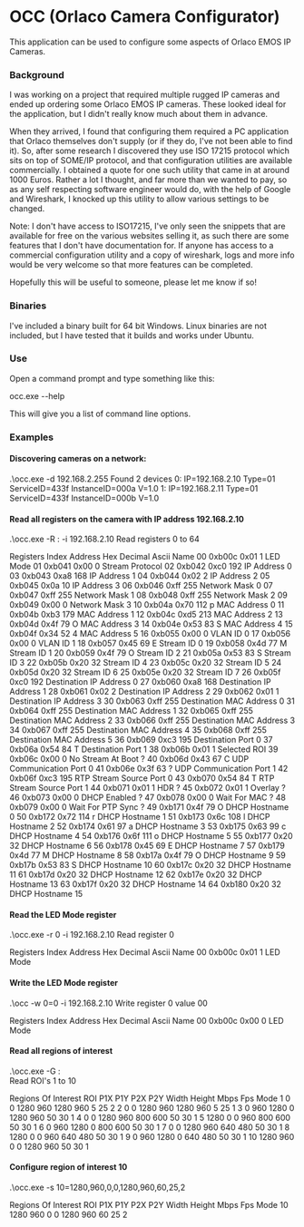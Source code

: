 # OCC (Orlaco Camera Configurator)

This application can be used to configure some aspects of Orlaco EMOS IP Cameras.

### Background

I was working on a project that required multiple rugged IP cameras and
ended up ordering some Orlaco EMOS IP cameras. These looked ideal for the
application, but I didn't really know much about them in advance.

When they arrived, I found that configuring them required a PC application
that Orlaco themselves don't supply (or if they do, I've not been able to find it).
So, after some research I discovered they use ISO 17215 protocol which sits on top
of SOME/IP protocol, and that configuration utilities are available commercially.
I obtained a quote for one such utility that came in at around 1000 Euros.
Rather a lot I thought, and far more than we wanted to pay, so as any self
respecting software engineer would do, with the help of Google and Wireshark,
I knocked up this utility to allow various settings to be changed.

Note: I don't have access to ISO17215, I've only seen the snippets that are
available for free on the various websites selling it, as such there are some
features that I don't have documentation for. If anyone has
access to a commercial configuration utility and a copy of wireshark, logs
and more info would be very welcome so that more features can be completed.

Hopefully this will be useful to someone, please let me know if so!

### Binaries
I've included a binary built for 64 bit Windows. Linux binaries
are not included, but I have tested that it builds and works under Ubuntu.


### Use
Open a command prompt and type something like this:

occ.exe --help

This will give you a list of command line options.

### Examples

#### Discovering cameras on a network:

.\occ.exe -d 192.168.2.255
Found 2 devices
0: IP=192.168.2.10 Type=01 ServiceID=433f InstanceID=000a V=1.0
1: IP=192.168.2.11 Type=01 ServiceID=433f InstanceID=000b V=1.0

#### Read all registers on the camera with IP address 192.168.2.10

.\occ.exe -R : -i 192.168.2.10
Read registers 0 to 64

Registers
Index   Address Hex     Decimal Ascii   Name
00      0xb00c  0x01      1             LED Mode
01      0xb041  0x00      0             Stream Protocol
02      0xb042  0xc0    192             IP Address 0
03      0xb043  0xa8    168             IP Address 1
04      0xb044  0x02      2             IP Address 2
05      0xb045  0x0a     10             IP Address 3
06      0xb046  0xff    255             Network Mask 0
07      0xb047  0xff    255             Network Mask 1
08      0xb048  0xff    255             Network Mask 2
09      0xb049  0x00      0             Network Mask 3
10      0xb04a  0x70    112     p       MAC Address 0
11      0xb04b  0xb3    179             MAC Address 1
12      0xb04c  0xd5    213             MAC Address 2
13      0xb04d  0x4f     79     O       MAC Address 3
14      0xb04e  0x53     83     S       MAC Address 4
15      0xb04f  0x34     52     4       MAC Address 5
16      0xb055  0x00      0             VLAN ID 0
17      0xb056  0x00      0             VLAN ID 1
18      0xb057  0x45     69     E       Stream ID 0
19      0xb058  0x4d     77     M       Stream ID 1
20      0xb059  0x4f     79     O       Stream ID 2
21      0xb05a  0x53     83     S       Stream ID 3
22      0xb05b  0x20     32             Stream ID 4
23      0xb05c  0x20     32             Stream ID 5
24      0xb05d  0x20     32             Stream ID 6
25      0xb05e  0x20     32             Stream ID 7
26      0xb05f  0xc0    192             Destination IP Address 0
27      0xb060  0xa8    168             Destination IP Address 1
28      0xb061  0x02      2             Destination IP Address 2
29      0xb062  0x01      1             Destination IP Address 3
30      0xb063  0xff    255             Destination MAC Address 0
31      0xb064  0xff    255             Destination MAC Address 1
32      0xb065  0xff    255             Destination MAC Address 2
33      0xb066  0xff    255             Destination MAC Address 3
34      0xb067  0xff    255             Destination MAC Address 4
35      0xb068  0xff    255             Destination MAC Address 5
36      0xb069  0xc3    195             Destination Port 0
37      0xb06a  0x54     84     T       Destination Port 1
38      0xb06b  0x01      1             Selected ROI
39      0xb06c  0x00      0             No Stream At Boot ?
40      0xb06d  0x43     67     C       UDP Communication Port 0
41      0xb06e  0x3f     63     ?       UDP Communication Port 1
42      0xb06f  0xc3    195             RTP Stream Source Port 0
43      0xb070  0x54     84     T       RTP Stream Source Port 1
44      0xb071  0x01      1             HDR ?
45      0xb072  0x01      1             Overlay ?
46      0xb073  0x00      0             DHCP Enabled ?
47      0xb078  0x00      0             Wait For MAC ?
48      0xb079  0x00      0             Wait For PTP Sync ?
49      0xb171  0x4f     79     O       DHCP Hostname 0
50      0xb172  0x72    114     r       DHCP Hostname 1
51      0xb173  0x6c    108     l       DHCP Hostname 2
52      0xb174  0x61     97     a       DHCP Hostname 3
53      0xb175  0x63     99     c       DHCP Hostname 4
54      0xb176  0x6f    111     o       DHCP Hostname 5
55      0xb177  0x20     32             DHCP Hostname 6
56      0xb178  0x45     69     E       DHCP Hostname 7
57      0xb179  0x4d     77     M       DHCP Hostname 8
58      0xb17a  0x4f     79     O       DHCP Hostname 9
59      0xb17b  0x53     83     S       DHCP Hostname 10
60      0xb17c  0x20     32             DHCP Hostname 11
61      0xb17d  0x20     32             DHCP Hostname 12
62      0xb17e  0x20     32             DHCP Hostname 13
63      0xb17f  0x20     32             DHCP Hostname 14
64      0xb180  0x20     32             DHCP Hostname 15

#### Read the LED Mode register

.\occ.exe -r 0 -i 192.168.2.10
Read register 0

Registers
Index   Address Hex     Decimal Ascii   Name
00      0xb00c  0x01      1             LED Mode


#### Write the LED Mode register

.\occ -w 0=0 -i 192.168.2.10
Write register 0 value 00

Registers
Index   Address Hex     Decimal Ascii   Name
00      0xb00c  0x00      0             LED Mode


#### Read all regions of interest

 .\occ.exe -G :   
Read ROI's 1 to 10

Regions Of Interest
ROI     P1X     P1Y     P2X     P2Y     Width   Height  Mbps    Fps     Mode
1       0       0       1280    960     1280    960     5       25      2
2       0       0       1280    960     1280    960     5       25      1
3       0       960     1280    0       1280    960     50      30      1
4       0       0       1280    960     800     600     50      30      1
5       1280    0       0       960     800     600     50      30      1
6       0       960     1280    0       800     600     50      30      1
7       0       0       1280    960     640     480     50      30      1
8       1280    0       0       960     640     480     50      30      1
9       0       960     1280    0       640     480     50      30      1
10      1280    960     0       0       1280    960     50      30      1

#### Configure region of interest 10

 .\occ.exe -s 10=1280,960,0,0,1280,960,60,25,2

Regions Of Interest
ROI     P1X     P1Y     P2X     P2Y     Width   Height  Mbps    Fps     Mode
10      1280    960     0       0       1280    960     60      25      2

